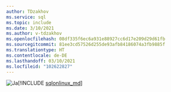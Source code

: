 ```yaml
---
author: TDzakhov
ms.service: sql
ms.topic: include
ms.date: 3/10/2021
ms.author: v-tdzakhov
ms.openlocfilehash: 08df335f6ec6a931e88927cc6d17e209d29d61fb
ms.sourcegitcommit: 81ee3cd57526d255de93afb84186074a3fb9885f
ms.translationtype: HT
ms.contentlocale: de-DE
ms.lasthandoff: 03/10/2021
ms.locfileid: "102622827"
---
```

<Token>![Ja](../media/yes-icon.png)[!INCLUDE [sqlonlinux_md](../sqlonlinux_md.md)]</Token>